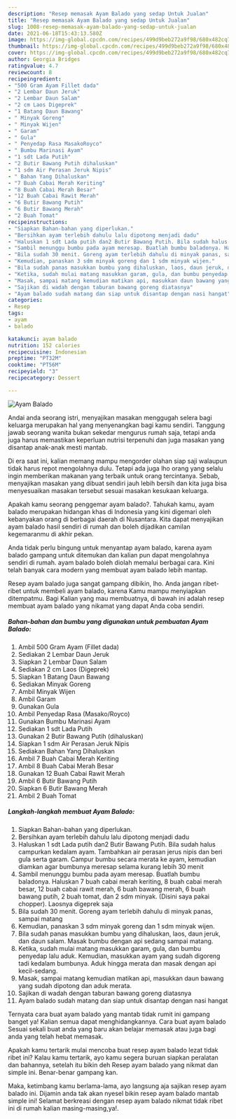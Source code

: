 ```yaml
---
description: "Resep memasak Ayam Balado yang sedap Untuk Jualan"
title: "Resep memasak Ayam Balado yang sedap Untuk Jualan"
slug: 1008-resep-memasak-ayam-balado-yang-sedap-untuk-jualan
date: 2021-06-18T15:43:13.580Z
image: https://img-global.cpcdn.com/recipes/499d9beb272a9f98/680x482cq70/ayam-balado-foto-resep-utama.jpg
thumbnail: https://img-global.cpcdn.com/recipes/499d9beb272a9f98/680x482cq70/ayam-balado-foto-resep-utama.jpg
cover: https://img-global.cpcdn.com/recipes/499d9beb272a9f98/680x482cq70/ayam-balado-foto-resep-utama.jpg
author: Georgia Bridges
ratingvalue: 4.7
reviewcount: 8
recipeingredient:
- "500 Gram Ayam Fillet dada"
- "2 Lembar Daun Jeruk"
- "2 Lembar Daun Salam"
- "2 cm Laos Digeprek"
- "1 Batang Daun Bawang"
- " Minyak Goreng"
- " Minyak Wijen"
- " Garam"
- " Gula"
- " Penyedap Rasa MasakoRoyco"
- " Bumbu Marinasi Ayam"
- "1 sdt Lada Putih"
- "2 Butir Bawang Putih dihaluskan"
- "1 sdm Air Perasan Jeruk Nipis"
- " Bahan Yang Dihaluskan"
- "7 Buah Cabai Merah Keriting"
- "8 Buah Cabai Merah Besar"
- "12 Buah Cabai Rawit Merah"
- "6 Butir Bawang Putih"
- "6 Butir Bawang Merah"
- "2 Buah Tomat"
recipeinstructions:
- "Siapkan Bahan-bahan yang diperlukan."
- "Bersihkan ayam terlebih dahulu lalu dipotong menjadi dadu"
- "Haluskan 1 sdt Lada putih dan2 Butir Bawang Putih. Bila sudah halus campurkan kedalam ayam. Tambahkan air perasan jerus nipis dan beri gula serta garam. Campur bumbu secara merata ke ayam, kemudian diamkan agar bumbunya meresap selama kurang lebih 30 menit"
- "Sambil menunggu bumbu pada ayam meresap. Buatlah bumbu baladonya. Haluskan 7 buah cabai merah keriting, 8 buah cabai merah besar, 12 buah cabai rawit merah, 6 buah bawang merah, 6 buah bawang putih, 2 buah tomat, dan 2 sdm minyak. (Disini saya pakai chopper). Laosnya digeprek saja"
- "Bila sudah 30 menit. Goreng ayam terlebih dahulu di minyak panas, sampai matang"
- "Kemudian, panaskan 3 sdm minyak goreng dan 1 sdm minyak wijen."
- "Bila sudah panas masukkan bumbu yang dihaluskan, laos, daun jeruk, dan daun salam. Masak bumbu dengan api sedang sampai matang."
- "Ketika, sudah mulai matang masukkan garam, gula, dan bumbu penyedap lalu aduk. Kemudian, masukkan ayam yang sudah digoreng tadi kedalam bumbunya. Aduk hingga merata dan masak dengan api kecil-sedang."
- "Masak, sampai matang kemudian matikan api, masukkan daun bawang yang sudah dipotong dan aduk merata."
- "Sajikan di wadah dengan taburan bawang goreng diatasnya"
- "Ayam balado sudah matang dan siap untuk disantap dengan nasi hangat"
categories:
- Resep
tags:
- ayam
- balado

katakunci: ayam balado 
nutrition: 152 calories
recipecuisine: Indonesian
preptime: "PT32M"
cooktime: "PT56M"
recipeyield: "3"
recipecategory: Dessert

---
```



![Ayam Balado](https://img-global.cpcdn.com/recipes/499d9beb272a9f98/680x482cq70/ayam-balado-foto-resep-utama.jpg)

Andai anda seorang istri, menyajikan masakan menggugah selera bagi keluarga merupakan hal yang menyenangkan bagi kamu sendiri. Tanggung jawab seorang  wanita bukan sekedar mengurus rumah saja, tetapi anda juga harus memastikan keperluan nutrisi terpenuhi dan juga masakan yang disantap anak-anak mesti mantab.

Di era  saat ini, kalian memang mampu mengorder olahan siap saji walaupun tidak harus repot mengolahnya dulu. Tetapi ada juga lho orang yang selalu ingin memberikan makanan yang terbaik untuk orang tercintanya. Sebab, menyajikan masakan yang dibuat sendiri jauh lebih bersih dan kita juga bisa menyesuaikan masakan tersebut sesuai masakan kesukaan keluarga. 



Apakah kamu seorang penggemar ayam balado?. Tahukah kamu, ayam balado merupakan hidangan khas di Indonesia yang kini digemari oleh kebanyakan orang di berbagai daerah di Nusantara. Kita dapat menyajikan ayam balado hasil sendiri di rumah dan boleh dijadikan camilan kegemaranmu di akhir pekan.

Anda tidak perlu bingung untuk menyantap ayam balado, karena ayam balado gampang untuk ditemukan dan kalian pun dapat mengolahnya sendiri di rumah. ayam balado boleh diolah memalui berbagai cara. Kini telah banyak cara modern yang membuat ayam balado lebih mantap.

Resep ayam balado juga sangat gampang dibikin, lho. Anda jangan ribet-ribet untuk membeli ayam balado, karena Kamu mampu menyiapkan ditempatmu. Bagi Kalian yang mau membuatnya, di bawah ini adalah resep membuat ayam balado yang nikamat yang dapat Anda coba sendiri.

<!--inarticleads1-->

##### Bahan-bahan dan bumbu yang digunakan untuk pembuatan Ayam Balado:

1. Ambil 500 Gram Ayam (Fillet dada)
1. Sediakan 2 Lembar Daun Jeruk
1. Siapkan 2 Lembar Daun Salam
1. Sediakan 2 cm Laos (Digeprek)
1. Siapkan 1 Batang Daun Bawang
1. Sediakan  Minyak Goreng
1. Ambil  Minyak Wijen
1. Ambil  Garam
1. Gunakan  Gula
1. Ambil  Penyedap Rasa (Masako/Royco)
1. Gunakan  Bumbu Marinasi Ayam
1. Sediakan 1 sdt Lada Putih
1. Gunakan 2 Butir Bawang Putih (dihaluskan)
1. Siapkan 1 sdm Air Perasan Jeruk Nipis
1. Sediakan  Bahan Yang Dihaluskan
1. Ambil 7 Buah Cabai Merah Keriting
1. Ambil 8 Buah Cabai Merah Besar
1. Gunakan 12 Buah Cabai Rawit Merah
1. Ambil 6 Butir Bawang Putih
1. Siapkan 6 Butir Bawang Merah
1. Ambil 2 Buah Tomat




<!--inarticleads2-->

##### Langkah-langkah membuat Ayam Balado:

1. Siapkan Bahan-bahan yang diperlukan.
1. Bersihkan ayam terlebih dahulu lalu dipotong menjadi dadu
1. Haluskan 1 sdt Lada putih dan2 Butir Bawang Putih. Bila sudah halus campurkan kedalam ayam. Tambahkan air perasan jerus nipis dan beri gula serta garam. Campur bumbu secara merata ke ayam, kemudian diamkan agar bumbunya meresap selama kurang lebih 30 menit
1. Sambil menunggu bumbu pada ayam meresap. Buatlah bumbu baladonya. Haluskan 7 buah cabai merah keriting, 8 buah cabai merah besar, 12 buah cabai rawit merah, 6 buah bawang merah, 6 buah bawang putih, 2 buah tomat, dan 2 sdm minyak. (Disini saya pakai chopper). Laosnya digeprek saja
1. Bila sudah 30 menit. Goreng ayam terlebih dahulu di minyak panas, sampai matang
1. Kemudian, panaskan 3 sdm minyak goreng dan 1 sdm minyak wijen.
1. Bila sudah panas masukkan bumbu yang dihaluskan, laos, daun jeruk, dan daun salam. Masak bumbu dengan api sedang sampai matang.
1. Ketika, sudah mulai matang masukkan garam, gula, dan bumbu penyedap lalu aduk. Kemudian, masukkan ayam yang sudah digoreng tadi kedalam bumbunya. Aduk hingga merata dan masak dengan api kecil-sedang.
1. Masak, sampai matang kemudian matikan api, masukkan daun bawang yang sudah dipotong dan aduk merata.
1. Sajikan di wadah dengan taburan bawang goreng diatasnya
1. Ayam balado sudah matang dan siap untuk disantap dengan nasi hangat




Ternyata cara buat ayam balado yang mantab tidak rumit ini gampang banget ya! Kalian semua dapat menghidangkannya. Cara buat ayam balado Sesuai sekali buat anda yang baru akan belajar memasak atau juga bagi anda yang telah hebat memasak.

Apakah kamu tertarik mulai mencoba buat resep ayam balado lezat tidak ribet ini? Kalau kamu tertarik, ayo kamu segera buruan siapkan peralatan dan bahannya, setelah itu bikin deh Resep ayam balado yang nikmat dan simple ini. Benar-benar gampang kan. 

Maka, ketimbang kamu berlama-lama, ayo langsung aja sajikan resep ayam balado ini. Dijamin anda tak akan nyesel bikin resep ayam balado mantab simple ini! Selamat berkreasi dengan resep ayam balado nikmat tidak ribet ini di rumah kalian masing-masing,ya!.

